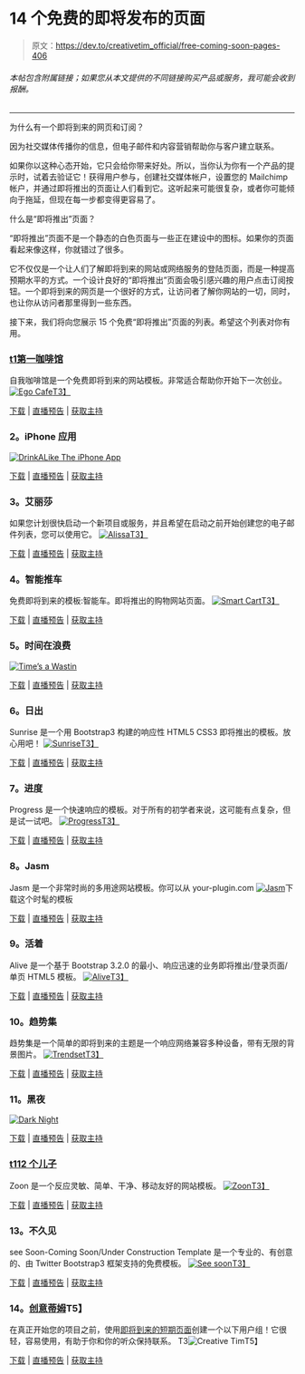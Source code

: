 # 14 个免费的即将发布的页面

> 原文：<https://dev.to/creativetim_official/free-coming-soon-pages-406>

###### 本帖包含附属链接；如果您从本文提供的不同链接购买产品或服务，我可能会收到报酬。

* * *

为什么有一个即将到来的网页和订阅？

因为社交媒体传播你的信息，但电子邮件和内容营销帮助你与客户建立联系。

如果你以这种心态开始，它只会给你带来好处。所以，当你认为你有一个产品的提示时，试着去验证它！获得用户参与，创建社交媒体帐户，设置您的 Mailchimp 帐户，并通过即将推出的页面让人们看到它。这听起来可能很复杂，或者你可能倾向于拖延，但现在每一步都变得更容易了。

什么是“即将推出”页面？

“即将推出”页面不是一个静态的白色页面与一些正在建设中的图标。如果你的页面看起来像这样，你就错过了很多。

它不仅仅是一个让人们了解即将到来的网站或网络服务的登陆页面，而是一种提高预期水平的方式。一个设计良好的“即将推出”页面会吸引感兴趣的用户点击订阅按钮。一个即将到来的网页是一个很好的方式，让访问者了解你网站的一切，同时，也让你从访问者那里得到一些东西。

接下来，我们将向您展示 15 个免费“即将推出”页面的列表。希望这个列表对你有用。

### [t1**第一咖啡馆**](#1ego-cafe)

自我咖啡馆是一个免费即将到来的网站模板。非常适合帮助你开始下一次创业。
[![Ego Cafe](img/a9542d2cc8ab9e4264156131b08ba654.png "Ego cafe")T3】](https://res.cloudinary.com/practicaldev/image/fetch/s--M8lvIf8f--/c_limit%2Cf_auto%2Cfl_progressive%2Cq_auto%2Cw_880/https://blog.creative-tim.com/wp-content/uploads/2015/10/csb.png)

[下载](https://www.successagency.com/di/coming-soon-page/ego-cafe/) | [直播预告](https://www.successagency.com/di/coming-soon-demo/ego-cafe-22/) | [获取主持](https://m.do.co/c/276af09d9975)

### **2。iPhone 应用**

[![DrinkALike The iPhone App](img/545d83d08c2a32433d195d6084389c89.png "DrinkALike The iPhone App")](https://res.cloudinary.com/practicaldev/image/fetch/s--fBRta4lV--/c_limit%2Cf_auto%2Cfl_progressive%2Cq_auto%2Cw_880/https://blog.creative-tim.com/wp-content/uploads/2015/10/csb2.png)

[下载](https://www.successagency.com/di/coming-soon-page/drinkalike-iphone-app/) | [直播预告](https://www.successagency.com/di/coming-soon-demo/drinkalike-the-iphone-app-15/) | [获取主持](https://m.do.co/c/276af09d9975)

### **3。艾丽莎**

如果您计划很快启动一个新项目或服务，并且希望在启动之前开始创建您的电子邮件列表，您可以使用它。
[![Alissa](img/f3545ffbecbfb3a2e28503fac0d3696f.png "Alissa")T3】](https://res.cloudinary.com/practicaldev/image/fetch/s--bOYRiYyJ--/c_limit%2Cf_auto%2Cfl_progressive%2Cq_auto%2Cw_880/https://blog.creative-tim.com/wp-content/uploads/2015/10/csb3.png)

[下载](https://azmind.com/free-template-alissa-responsive-bootstrap-coming-soon-page/) | [直播预告](https://azmind.com/demo/alissa-coming-soon/) | [获取主持](https://m.do.co/c/276af09d9975)

### **4。智能推车**

免费即将到来的模板:智能车。即将推出的购物网站页面。
[![Smart Cart](img/d1f570fd31ec17b6411bf24f1b98ca23.png "Smart Cart")T3】](https://res.cloudinary.com/practicaldev/image/fetch/s--P19xc7ZR--/c_limit%2Cf_auto%2Cfl_progressive%2Cq_auto%2Cw_880/https://blog.creative-tim.com/wp-content/uploads/2015/10/csb4.png)

[下载](https://www.successagency.com/di/coming-soon-page/smart-cart/) | [直播预告](https://www.successagency.com/di/coming-soon-demo/smart-cart-21/) | [获取主持](https://m.do.co/c/276af09d9975)

### **5。时间在浪费**

[![Time’s a Wastin](img/ba61bbc0c451eed0c6388a826df93879.png "Time’s a Wastin")](https://res.cloudinary.com/practicaldev/image/fetch/s--9Dl8Er-l--/c_limit%2Cf_auto%2Cfl_progressive%2Cq_auto%2Cw_880/https://blog.creative-tim.com/wp-content/uploads/2015/10/csb5.png)

[下载](https://www.successagency.com/di/coming-soon-page/times-a-wastin/) | [直播预告](https://www.successagency.com/di/coming-soon-demo/times-a-wastin-5/) | [获取主持](https://m.do.co/c/276af09d9975)

### **6。日出**

Sunrise 是一个用 Bootstrap3 构建的响应性 HTML5 CSS3 即将推出的模板。放心用吧！
[![Sunrise](img/4300f42d087bc7d4813cf407f479dcc4.png "Sunrise")T3】](https://res.cloudinary.com/practicaldev/image/fetch/s--doaAn22f--/c_limit%2Cf_auto%2Cfl_progressive%2Cq_auto%2Cw_880/https://blog.creative-tim.com/wp-content/uploads/2015/10/csb7.png)

[下载](http://codepassenger.com/html/?product=sunrise) | [直播预告](http://codepassenger.com/html/?product=sunrise) | [获取主持](https://m.do.co/c/276af09d9975)

### **7。进度**

Progress 是一个快速响应的模板。对于所有的初学者来说，这可能有点复杂，但是试一试吧。
[![Progress](img/98393208341a91b707060b7b34fd952b.png "Progress")T3】](https://res.cloudinary.com/practicaldev/image/fetch/s--j5LKSfU4--/c_limit%2Cf_auto%2Cfl_progressive%2Cq_auto%2Cw_880/https://blog.creative-tim.com/wp-content/uploads/2015/10/csb8.png)

[下载](https://www.downloadwebsitetemplates.co.uk/template/progress/) | [直播预告](http://www.downloadwebsitetemplates.co.uk/preview/?theme=progress) | [获取主持](https://m.do.co/c/276af09d9975)

### **8。Jasm**

Jasm 是一个非常时尚的多用途网站模板。你可以从 your-plugin.com
[![Jasm](img/0bb458b215ecea3bc224dcc316b53fad.png "Jasm")](https://res.cloudinary.com/practicaldev/image/fetch/s--vFBetcyU--/c_limit%2Cf_auto%2Cfl_progressive%2Cq_auto%2Cw_880/https://blog.creative-tim.com/wp-content/uploads/2015/10/csb9.png)下载这个时髦的模板

[下载](https://www.your-plugin.com) | [直播预告](https://www.your-plugin.com/jasm/) | [获取主持](https://m.do.co/c/276af09d9975)

### **9。活着**

Alive 是一个基于 Bootstrap 3.2.0 的最小、响应迅速的业务即将推出/登录页面/单页 HTML5 模板。
[![Alive](img/f30db644649366599005766da7f4aca5.png "Alive")T3】](https://res.cloudinary.com/practicaldev/image/fetch/s--CGqR9z4Z--/c_limit%2Cf_auto%2Cfl_progressive%2Cq_auto%2Cw_880/https://blog.creative-tim.com/wp-content/uploads/2015/10/csb10.png)

[下载](https://webthemez.com/alive-responsive-coming-soon-template) | [直播预告](https://webthemez.com/preview/?alive-Responsive-Coming-Soon-Template/) | [获取主持](https://m.do.co/c/276af09d9975)

### **10。趋势集**

趋势集是一个简单的即将到来的主题是一个响应网络兼容多种设备，带有无限的背景图片。
[![Trendset](img/c5ebae7599bd526074cede0d8490c29f.png "Trendset")T3】](https://res.cloudinary.com/practicaldev/image/fetch/s--zT6YYKee--/c_limit%2Cf_auto%2Cfl_progressive%2Cq_auto%2Cw_880/https://blog.creative-tim.com/wp-content/uploads/2015/10/csb11.png)

[下载](https://webthemez.com/coming-soon-responsive-web-template-trendset/) | [直播预告](https://webthemez.com/preview/?coming-soon-responsive-web-template-trendset/) | [获取主持](https://m.do.co/c/276af09d9975)

### **11。黑夜**

[![Dark Night](img/741c85f1dc513f39903cd6699e562016.png "Dark Night")](https://res.cloudinary.com/practicaldev/image/fetch/s--ebmDYRiQ--/c_limit%2Cf_auto%2Cfl_progressive%2Cq_auto%2Cw_880/https://blog.creative-tim.com/wp-content/uploads/2015/10/csb12.png)

[下载](https://successagency.com/di/coming-soon-demo/dark-night-2/) | [直播预告](https://successagency.com/di/coming-soon-demo/dark-night-2/) | [获取主持](https://m.do.co/c/276af09d9975)

### [t1**12 个儿子**](#12zoon)

Zoon 是一个反应灵敏、简单、干净、移动友好的网站模板。
[![Zoon](img/7d97f7dd80226c836edfc864421374fa.png "Zoon")T3】](https://res.cloudinary.com/practicaldev/image/fetch/s--92_7KZU1--/c_limit%2Cf_auto%2Cfl_progressive%2Cq_auto%2Cw_880/https://blog.creative-tim.com/wp-content/uploads/2015/10/csb13.png)

[下载](https://www.styleshout.com/free-templates/zoon/) | [直播预告](https://www.styleshout.com/demo/?theme=zoon) | [获取主持](https://m.do.co/c/276af09d9975)

### **13。不久见**

see Soon-Coming Soon/Under Construction Template 是一个专业的、有创意的、由 Twitter Bootstrap3 框架支持的免费模板。
[![See soon](img/c8081e95ae72e5f9f5b525064c4535cc.png "See Soon")T3】](https://res.cloudinary.com/practicaldev/image/fetch/s--9atWgIIw--/c_limit%2Cf_auto%2Cfl_progressive%2Cq_auto%2Cw_880/https://blog.creative-tim.com/wp-content/uploads/2015/10/csb14.png)

[下载](https://www.egrappler.com/free-template-coming-construction-responsive-template/) | [直播预告](https://www.egrappler.com/seesoon/index.html) | [获取主持](https://m.do.co/c/276af09d9975)

### **14。[创意蒂姆](https://www.creative-tim.com/product/coming-sssoon-page?ref=devto)T5】**

在真正开始您的项目之前，使用[即将到来的短期页面](https://demos.creative-tim.com/coming-sssoon-page/demo-image-background.html?ref=devto)创建一个以下用户组！它很轻，容易使用，有助于你和你的听众保持联系。
T3![Creative Tim](img/027eabf1afced0117c397d850eb492b4.png "See Soon")T5】

[下载](https://www.creative-tim.com/product/coming-sssoon-page?ref=devto) | [直播预告](https://demos.creative-tim.com/coming-sssoon-page/demo-image-background.html?ref=devto) | [获取主持](https://m.do.co/c/276af09d9975)